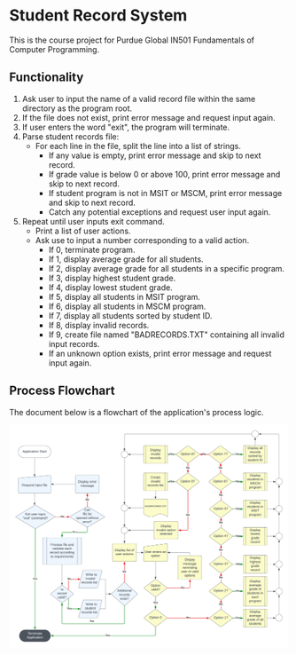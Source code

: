 # Student Record System
This is the course project for Purdue Global IN501 Fundamentals of Computer Programming.

## Functionality
1. Ask user to input the name of a valid record file within the same directory as the program root.
2. If the file does not exist, print error message and request input again.
3. If user enters the word "exit", the program will terminate.
4. Parse student records file:
    - For each line in the file, split the line into a list of strings.
      - If any value is empty, print error message and skip to next record.
      - If grade value is below 0 or above 100, print error message and skip to next record.
      - If student program is not in MSIT or MSCM, print error message and skip to next record.
      - Catch any potential exceptions and request user input again.
5. Repeat until user inputs exit command.
    - Print a list of user actions.
    - Ask use to input a number corresponding to a valid action.
      - If 0, terminate program.
      - If 1, display average grade for all students.
      - If 2, display average grade for all students in a specific program.
      - If 3, display highest student grade.
      - If 4, display lowest student grade.
      - If 5, display all students in MSIT program.
      - If 6, display all students in MSCM program.
      - If 7, display all students sorted by student ID.
      - If 8, display invalid records.
      - If 9, create file named "BADRECORDS.TXT" containing all invalid input records.
      - If an unknown option exists, print error message and request input again.

## Process Flowchart
The document below is a flowchart of the application's process logic.

![Flowchart](project_flowchart.png)